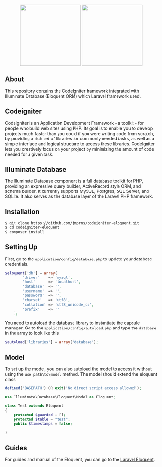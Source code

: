 <p align="center">
    <img src="https://cdn.freebiesupply.com/logos/large/2x/codeigniter-logo-svg-vector.svg" width="200" height="200">
    <img src="https://upload.wikimedia.org/wikipedia/commons/thumb/9/9a/Laravel.svg/1200px-Laravel.svg.png" width="200" height="200">
</p>

## About

This repository contains the CodeIgniter framework integrated with Illuminate Database (Eloquent ORM) which Laravel framework used. 

## Codeigniter

CodeIgniter is an Application Development Framework - a toolkit - for people who build web sites using PHP. Its goal is to enable you to develop projects much faster than you could if you were writing code from scratch, by providing a rich set of libraries for commonly needed tasks, as well as a simple interface and logical structure to access these libraries. CodeIgniter lets you creatively focus on your project by minimizing the amount of code needed for a given task.

## Illuminate Database

The Illuminate Database component is a full database toolkit for PHP, providing an expressive query builder, ActiveRecord style ORM, and schema builder. It currently supports MySQL, Postgres, SQL Server, and SQLite. It also serves as the database layer of the Laravel PHP framework.

## Installation

```sh
$ git clone https://github.com/jmprns/codeigniter-eloquent.git
$ cd codeigniter-eloquent
$ composer install
```

## Setting Up

First, go to the `application/config/database.php` to update your database credentials.

```PHP
$eloquent['db'] = array(
        'driver'    => 'mysql',
        'host'      => 'localhost',
        'database'  => '',
        'username'  => '',
        'password'  => '',
        'charset'   => 'utf8',
        'collation' => 'utf8_unicode_ci',
        'prefix'    => ''
    );
```
You need to autoload the database library to instantiate the capsule manager. Go to the `application/config/autoload.php` and type the `database` in the array to look like this:

```PHP
$autoload['libraries'] = array('database');
```

## Model

To set up the model, you can also autoload the model to access it without using the `use path\to\model` method. The model should extend the eloquent class.

```PHP
defined('BASEPATH') OR exit('No direct script access allowed');

use Illuminate\Database\Eloquent\Model as Eloquent;

class Test extends Eloquent
{
    protected $guarded = [];
    protected $table = "test";
    public $timestamps = false;

}
```

## Guides

For guides and manual of the Eloquent, you can go to the [Laravel Eloquent](https://laravel.com/docs/5.8/eloquent).




